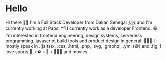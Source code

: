 # Hello 

Hi there 👋🏾 I'm a Full Stack Developer from Dakar, Senegal 🇸🇳 and I'm currently working at Paps. 
🗂 I currently work as a developer Frontend. 😀 I'm interested in frontend engineering, design systems, serverless programming, javascript build tools and product design in general. 👨🏾‍💻 I mostly speak in .(js|ts)x, .css, .html, .php, .svg, .graphql, .yml (😅) and .fig. 
I love sports 🏀⇢ ⚽️⇢ 🏐⇢ 🏃🏾‍♂️ and movies.
